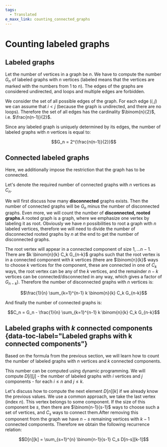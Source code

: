 ```yaml
---
tags:
  - Translated
e_maxx_link: counting_connected_graphs
---
```


# Counting labeled graphs

## Labeled graphs

Let the number of vertices in a graph be $n$.
We have to compute the number $G_n$ of labeled graphs with $n$ vertices (labeled means that the vertices are marked with the numbers from $1$ to $n$).
The edges of the graphs are considered undirected, and loops and multiple edges are forbidden.

We consider the set of all possible edges of the graph.
For each edge $(i, j)$ we can assume that $i < j$ (because the graph is undirected, and there are no loops).
Therefore the set of all edges has the cardinality $\binom{n}{2}$, i.e. $\frac{n(n-1)}{2}$.

Since any labeled graph is uniquely determined by its edges, the number of labeled graphs with $n$ vertices is equal to:

$$G_n = 2^{\frac{n(n-1)}{2}}$$

## Connected labeled graphs

Here, we additionally impose the restriction that the graph has to be connected.

Let's denote the required number of connected graphs with $n$ vertices as $C_n$.

We will first discuss how many **disconnected** graphs exists.
Then the number of connected graphs will be $G_n$ minus the number of disconnected graphs.
Even more, we will count the number of **disconnected, rooted graphs**.A rooted graph is a graph, where we emphasize one vertex by labeling it as root.
Obviously we have $n$ possibilities to root a graph with $n$ labeled vertices, therefore we will need to divide the number of disconnected rooted graphs by $n$ at the end to get the number of disconnected graphs.

The root vertex will appear in a connected component of size $1, \dots n-1$.
There are $k \binom{n}{k} C_k G_{n-k}$ graphs such that the root vertex is in a connected component with $k$ vertices (there are $\binom{n}{k}$ ways to choose $k$ vertices for the component, these are connected in one of $C_k$ ways, the root vertex can be any of the $k$ vertices, and the remainder $n-k$ vertices can be connected/disconnected in any way, which gives a factor of $G_{n-k}$).
Therefore the number of disconnected graphs with $n$ vertices is:

$$\frac{1}{n} \sum_{k=1}^{n-1} k \binom{n}{k} C_k G_{n-k}$$

And finally the number of connected graphs is:

$$C_n = G_n - \frac{1}{n} \sum_{k=1}^{n-1} k \binom{n}{k} C_k G_{n-k}$$

## Labeled graphs with $k$ connected components {data-toc-label="Labeled graphs with k connected components"}

Based on the formula from the previous section, we will learn how to count the number of labeled graphs with $n$ vertices and $k$ connected components.

This number can be computed using dynamic programming.
We will compute $D[i][j]$ - the number of labeled graphs with $i$ vertices and $j$ components - for each $i \le n$ and $j \le k$.

Let's discuss how to compute the next element $D[n][k]$ if we already know the previous values.
We use a common approach, we take the last vertex (index $n$).
This vertex belongs to some component.
If the size of this component be $s$, then there are $\binom{n-1}{s-1}$ ways to choose such a set of vertices, and $C_s$ ways to connect them.After removing this component from the graph we have $n-s$ remaining vertices with $k-1$ connected components.
Therefore we obtain the following recurrence relation:

$$D[n][k] = \sum_{s=1}^{n} \binom{n-1}{s-1} C_s D[n-s][k-1]$$
